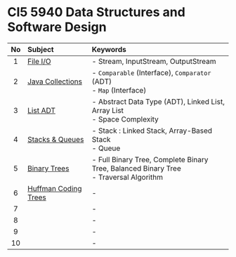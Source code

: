 # CI5 5940 Data Structures and Software Design

|No|Subject|Keywords|
|:-:|:-|:-|
| 1|[File I/O](notes/m01/01.md)|- Stream, InputStream, OutputStream|
| 2|[Java Collections](notes/02.md)|- `Comparable` (Interface), `Comparator` (ADT) <br> - `Map` (Interface)|
| 3|[List ADT](notes/03.md)|- Abstract Data Type (ADT), Linked List, Array List <br> - Space Complexity|
| 4|[Stacks & Queues](notes/04.md)|- Stack : Linked Stack, Array-Based Stack <br> - Queue|
| 5|[Binary Trees](notes/05.md)|- Full Binary Tree, Complete Binary Tree, Balanced Binary Tree <br> - Traversal Algorithm|
| 6|[Huffman Coding Trees](notes/06.md)|- |
| 7|[]()|- |
| 8|[]()|- |
| 9|[]()|- |
|10|[]()|- |